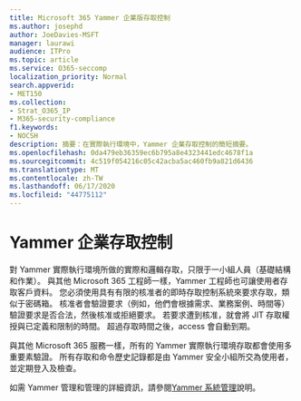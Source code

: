 ```yaml
---
title: Microsoft 365 Yammer 企業版存取控制
ms.author: josephd
author: JoeDavies-MSFT
manager: laurawi
audience: ITPro
ms.topic: article
ms.service: O365-seccomp
localization_priority: Normal
search.appverid:
- MET150
ms.collection:
- Strat_O365_IP
- M365-security-compliance
f1.keywords:
- NOCSH
description: 摘要：在實際執行環境中，Yammer 企業存取控制的簡短摘要。
ms.openlocfilehash: 0da479eb36359ec6b795a8e4323441edc4678f1a
ms.sourcegitcommit: 4c519f054216c05c42acba5ac460fb9a821d6436
ms.translationtype: MT
ms.contentlocale: zh-TW
ms.lasthandoff: 06/17/2020
ms.locfileid: "44775112"
---
```

# <a name="yammer-enterprise-access-controls"></a>Yammer 企業存取控制 

對 Yammer 實際執行環境所做的實際和邏輯存取，只限于一小組人員（基礎結構和作業）。 與其他 Microsoft 365 工程師一樣，Yammer 工程師也可讓使用者存取客戶資料。 您必須使用具有有限的核准者的即時存取控制系統來要求存取，類似于密碼箱。 核准者會驗證要求（例如，他們會根據需求、業務案例、時間等）驗證要求是否合法，然後核准或拒絕要求。 若要求遭到核准，就會將 JIT 存取權授與已定義和限制的時間。 超過存取時間之後，access 會自動到期。

與其他 Microsoft 365 服務一樣，所有的 Yammer 實際執行環境存取都會使用多重要素驗證。 所有存取和命令歷史記錄都是由 Yammer 安全小組所交為使用者，並定期登入及檢查。

如需 Yammer 管理和管理的詳細資訊，請參閱[Yammer 系統管理](https://docs.microsoft.com/yammer/yammer-landing-page)說明。